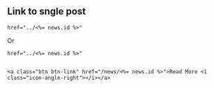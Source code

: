 ## Link to sngle post

	href="../<%= news.id %>"

Or

	href="../<%= news.id %>"


	<a class="btn btn-link" href="/news/<%= news.id %>">Read More <i class="icon-angle-right"></i></a>



